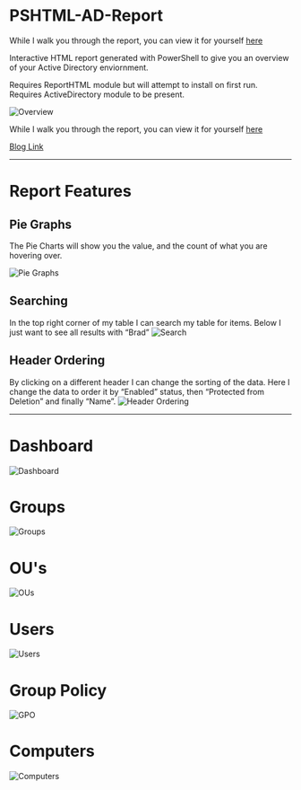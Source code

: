# PSHTML-AD-Report

While I walk you through the report, you can view it for yourself [here](https://thelazyadministrator.com/wp-content/uploads/2018/12/4-12-2018-ADReport.html)

Interactive HTML report generated with PowerShell to give you an overview of your Active Directory enviornment. 

Requires ReportHTML module but will attempt to install on first run. Requires ActiveDirectory module to be present. 

![Overview](https://thelazyadministrator.com/wp-content/uploads/2018/12/groups.png)

While I walk you through the report, you can view it for yourself [here](https://thelazyadministrator.com/wp-content/uploads/2018/12/4-12-2018-ADReport.html)

[Blog Link](https://thelazyadministrator.com/2018/12/04/get-an-active-directory-interactive-html-report-with-powershell/)

____
# Report Features

## Pie Graphs
The Pie Charts will show you the value, and the count of what you are hovering over.

![Pie Graphs](https://thelazyadministrator.com/wp-content/uploads/2018/12/20181204_80611.gif)

## Searching
In the top right corner of my table I can search my table for items. Below I just want to see all results with “Brad”
![Search](https://thelazyadministrator.com/wp-content/uploads/2018/12/search-1.gif)

## Header Ordering
By clicking on a different header I can change the sorting of the data. Here I change the data to order it by “Enabled” status, then “Protected from Deletion” and finally “Name”.
![Header Ordering](https://thelazyadministrator.com/wp-content/uploads/2018/12/headings.gif)

____

# Dashboard

![Dashboard](https://thelazyadministrator.com/wp-content/uploads/2018/12/home.png)



# Groups

![Groups](https://thelazyadministrator.com/wp-content/uploads/2018/12/groups-1.png)



# OU's

![OUs](https://thelazyadministrator.com/wp-content/uploads/2018/12/OUS.png)



# Users

![Users](https://thelazyadministrator.com/wp-content/uploads/2018/12/users.png)



# Group Policy

![GPO](https://thelazyadministrator.com/wp-content/uploads/2018/12/gpos.png)


# Computers

![Computers](https://thelazyadministrator.com/wp-content/uploads/2018/12/computers.png)

